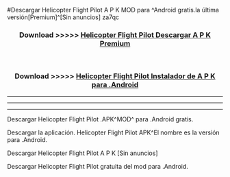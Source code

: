 #Descargar Helicopter Flight Pilot  A P K MOD para ^Android gratis.la última versión[Premium]^[Sin anuncios] za7qc



<div align="center">
<h3>Download >>>>> <a href="https://es-web.web.app/?es= ${title}">Helicopter Flight Pilot  Descargar A P K Premium</a></h3><br>

<h3>Download >>>>> <a href="https://es-web.web.app/?es= ${title}">Helicopter Flight Pilot  Instalador de A P K para .Android</a></h3>
</div>


----------------------------------------------------------

----------------------------------------------------------

----------------------------------------------------------

Descargar Helicopter Flight Pilot  .APK^MOD^ para .Android gratis.

Descargar la aplicación. Helicopter Flight Pilot  APK^El nombre es la versión para .Android.

Descargar Helicopter Flight Pilot  A P K [Sin anuncios]

Descargar Helicopter Flight Pilot  gratuita del mod para .Android.